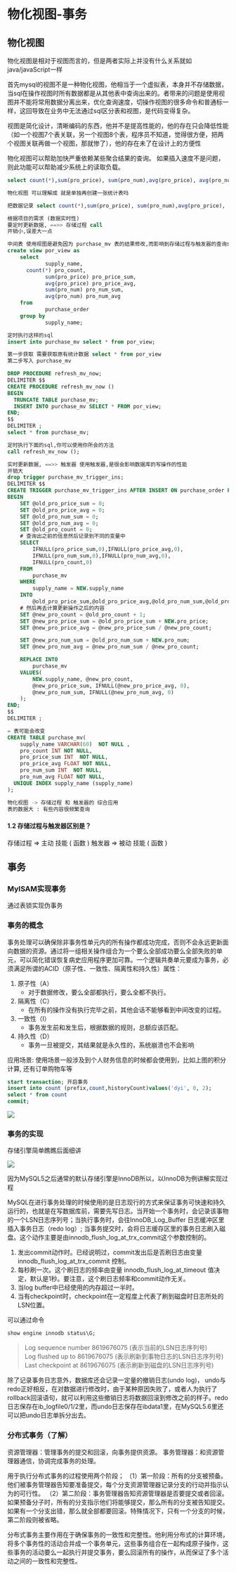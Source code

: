 # 物化视图-事务

## 物化视图

物化视图是相对于视图而言的，但是两者实际上并没有什么关系就如java/javaScript一样

首先mysql的视图不是一种物化视图，他相当于一个虚拟表，本身并不存储数据，当sql在操作视图时所有数据都是从其他表中查询出来的。者带来的问题是使用视图并不能将常用数据分离出来，优化查询速度，切操作视图的很多命令和普通标一样，这回导致在业务中无法通过sql区分表和视图，是代码变得复杂。

视图是简化设计，清晰编码的东西，他并不是提高性能的，他的存在只会降低性能（如一个视图7个表关联，另一个视图8个表，程序员不知道，觉得很方便，把两个视图关联再做一个视图，那就惨了），他的存在未了在设计上的方便性

物化视图可以帮助加快严重依赖某些聚合结果的查询。
如果插入速度不是问题，则此功能可以帮助减少系统上的读取负载。

``` sql
select count(*),sum(pro_price), sum(pro_num),avg(pro_price), avg(pro_num) from purchase_order

物化视图 可以理解成 就是单独再创建一张统计表吗

把数据记录 select count(*),sum(pro_price), sum(pro_num),avg(pro_price), avg(pro_num) from purchase_order =>>  purchase_mv

根据项目的需求 (数据实时性)
要定时更新数据, ==>> 存储过程 call
开销小,误差大一点

中间表 使用视图是避免因为 purchase_mv 表的结果修改,而影响到存储过程与触发器的查询sql语句的修改
create view por_view as
	select
			supply_name,
      count(*) pro_count,
			sum(pro_price) pro_price_sum,
			avg(pro_price) pro_price_avg,
			sum(pro_num) pro_num_sum,
			avg(pro_num) pro_num_avg
	from
			purchase_order
	group by
			supply_name;

定时执行这样的sql
insert into purchase_mv select * from por_view;

第一步获取 需要获取原有统计数据 select * from por_view
第二步写入 purchase_mv

DROP PROCEDURE refresh_mv_now;
DELIMITER $$
CREATE PROCEDURE refresh_mv_now ()
BEGIN
  TRUNCATE TABLE purchase_mv;
  INSERT INTO purchase_mv SELECT * FROM por_view;
END;
$$
DELIMITER ;
select * from purchase_mv;

定时执行下面的sql,你可以使用你所会的方法
call refresh_mv_now ();

实时更新数据, ==>> 触发器 使用触发器,是很会影响数据库的写操作的性能
开销大
drop trigger purchase_mv_trigger_ins;
DELIMITER $$
CREATE TRIGGER purchase_mv_trigger_ins AFTER INSERT ON purchase_order FOR EACH ROW
BEGIN
	SET @old_pro_price_sum = 0;
	SET @old_pro_price_avg = 0;
	SET @old_pro_num_sum = 0;
	SET @old_pro_num_avg = 0;
	SET @old_pro_count = 0;
	# 查询出之前的信息然后记录到不同的变量中
	SELECT
		IFNULL(pro_price_sum,0),IFNULL(pro_price_avg,0),
		IFNULL(pro_num_sum,0),IFNULL(pro_num_avg,0),
		IFNULL(pro_count,0)
	FROM
		purchase_mv
	WHERE
		supply_name = NEW.supply_name
	INTO
		@old_pro_price_sum,@old_pro_price_avg,@old_pro_num_sum,@old_pro_num_avg,@old_pro_count;
	# 然后再去计算更新操作之后的内容
	SET @new_pro_count = @old_pro_count + 1;
	SET @new_pro_price_sum = @old_pro_price_sum + NEW.pro_price;
	SET @new_pro_price_avg = @new_pro_price_sum / @new_pro_count;

	SET @new_pro_num_sum = @old_pro_num_sum + NEW.pro_num;
	SET @new_pro_num_avg = @new_pro_num_sum / @new_pro_count;

	REPLACE INTO
		purchase_mv
	VALUES(
		NEW.supply_name, @new_pro_count,
		@new_pro_price_sum, IFNULL(@new_pro_price_avg, 0),
		@new_pro_num_sum, IFNULL(@new_pro_num_avg, 0)
	);
END;
$$
DELIMITER ;

= 表可能会改变
CREATE TABLE purchase_mv(
	supply_name VARCHAR(60)  NOT NULL ,
	pro_count INT NOT NULL,
	pro_price_sum INT  NOT NULL,
	pro_price_avg FLOAT NOT NULL,
	pro_num_sum INT  NOT NULL,
	pro_num_avg FLOAT NOT NULL,
  UNIQUE INDEX supply_name (supply_name)
);

物化视图 -> 存储过程 和 触发器的 综合应用
表的数据大 : 有些内容很频繁查询
```

#### 1.2 存储过程与触发器区别是？

存储过程 => 主动 技能 ( 函数 )
触发器   => 被动 技能 ( 函数 )

## 事务

### MyISAM实现事务

通过表锁实现伪事务

### 事务的概念

事务处理可以确保除非事务性单元内的所有操作都成功完成，否则不会永远更新面向数据的资源。通过将一组相关操作组合为一个要么全部成功要么全部失败的单元，可以简化错误恢复病史应用程序更加可靠。一个逻辑共奏单元要成为事务，必须满足所谓的ACID（原子性、一致性、隔离性和持久性）属性：

1. 原子性（A）
    - 对于数据修改，要么全部都执行，要么全都不执行。
2. 隔离性（C）
    - 在所有的操作没有执行完毕之前，其他会话不能够看到中间改变的过程。
3. 一致性（I）
    - 事务发生前和发生后，根据数据的规则，总额应该匹配。
4. 持久性（D）
    - 事务一旦被提交，其结果就是永久性的，系统崩溃也不会影响

应用场景: 使用场景一般涉及到个人财务信息的时候都会使用到，比如上图的积分计算, 还有订单购物车等

``` sql
start transaction; 开启事务
insert into count (prefix,count,historyCount)values('dyi', 0, 2);
select * from count
commit;
```

![](../../assets/images/markdown-img-paste-20190327223126157.png)

### 事务的实现

存储引擎简单瞧瞧后面细讲

![](../../assets/images/2021-05-14-16-54-50.png)

因为MySQL5之后通常的默认存储引擎是InnoDB所以，以InnoDB为例讲解实现过程

MySQL在进行事务处理的时候使用的是日志现行的方式来保证事务可快速和持久运行的，也就是在写数据库前，需要先写日志。当开始一个事务时，会记录该事物的一个LSN日志序列号；当执行事务时，会往InnoDB_Log_Buffer 日志缓冲区里插入事务日志（redo log）; 当事务提交时，会将日志缓存区里的事务日志刷入磁盘。这个动作主要是由innodb_flush_log_at_trx_commit这个参数控制的。

1. 发出commit动作时。已经说明过，commit发出后是否刷日志由变量 innodb_flush_log_at_trx_commit 控制。
2. 每秒刷一次。这个刷日志的频率由变量 innodb_flush_log_at_timeout 值决定，默认是1秒。要注意，这个刷日志频率和commit动作无关。
3. 当log buffer中已经使用的内存超过一半时。
4. 当有checkpoint时，checkpoint在一定程度上代表了刷到磁盘时日志所处的LSN位置。

可以通过命令

``` sql
show engine innodb status\G;
```

> Log sequence number 8619676075 (表示当前的LSN日志序列号)<br>
> Log flushed up to   8619676075 (表示刷新到事物日志的LSN日志序列号)<br>
> Last checkpoint at  8619676075 (表示刷新到磁盘的LSN日志序列号)

除了记录事务日志意外，数据库还会记录一定量的撤销日志(undo log)， undo与redo正好相反，在对数据进行修改时，由于某种原因失败了，或者人为执行了rollback回滚语句，就可以利用这些撤销日志将数据回滚到修改之前的样子。redo日志保存在ib_logfile0/1/2里，而undo日志保存在ibdata1里，在MySQL5.6里还可以把undo日志单拆分出去。

### 分布式事务（了解）

资源管理器：管理事务的提交和回滚，向事务提供资源。
事务管理器：和资源管理器通信，协调完成事务的处理。

用于执行分布式事务的过程使用两个阶段；
（1）第一阶段：所有的分支被预备。他们被事务管理器告知要准备提交，每个分支资源管理器记录分支的行动并指示认为的可行性。
（2）第二阶段：事务管理器告知资源管理器是否要提交或者回滚。如果预备分子时，所有的分支指示他们将能够提交，那么所有的分支被告知提交。如果有一个分支出错，那么就全部都要回滚。特殊情况下，只有一个分支的时候，第二阶段则被省略。

分布式事务主要作用在于确保事务的一致性和完整性。他利用分布式的计算环境，将多个事务性的活动合并成一个事务单元，这些事务组合在一起构成原子操作，这些事务的活动要么一起执行并提交事务，要么回滚所有的操作，从而保证了多个活动之间的一致性和完整性。
